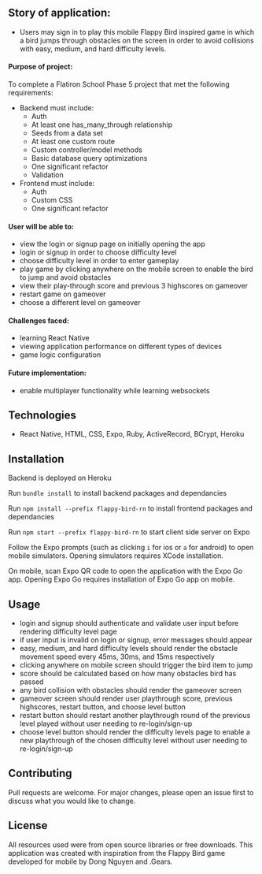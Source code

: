 ## Story of application:
- Users may sign in to play this mobile Flappy Bird inspired game in which a bird jumps through obstacles on the screen in order to avoid collisions with easy, medium, and hard difficulty levels.

#### Purpose of project:
To complete a Flatiron School Phase 5 project that met the following requirements:
- Backend must include:
    - Auth
    - At least one has_many_through relationship
    - Seeds from a data set
    - At least one custom route
    - Custom controller/model methods
    - Basic database query optimizations
    - One significant refactor
    - Validation
- Frontend must include:
    - Auth
    - Custom CSS
    - One significant refactor

#### User will be able to:
- view the login or signup page on initially opening the app
- login or signup in order to choose difficulty level
- choose difficulty level in order to enter gameplay
- play game by clicking anywhere on the mobile screen to enable the bird to jump and avoid obstacles
- view their play-through score and previous 3 highscores on gameover
- restart game on gameover
- choose a different level on gameover

#### Challenges faced:
- learning React Native
- viewing application performance on different types of devices
- game logic configuration

#### Future implementation:
- enable multiplayer functionality while learning websockets

## Technologies
- React Native, HTML, CSS, Expo, Ruby, ActiveRecord, BCrypt, Heroku

## Installation
Backend is deployed on Heroku

Run `bundle install` to install backend packages and dependancies

Run `npm install --prefix flappy-bird-rn` to install frontend packages and dependancies

Run `npm start --prefix flappy-bird-rn` to start client side server on Expo

Follow the Expo prompts (such as clicking `i` for ios or `a` for android) to open mobile simulators. Opening simulators requires XCode installation.

On mobile, scan Expo QR code to open the application with the Expo Go app. Opening Expo Go requires installation of Expo Go app on mobile.

## Usage
- login and signup should authenticate and validate user input before rendering difficulty level page
- if user input is invalid on login or signup, error messages should appear
- easy, medium, and hard difficulty levels should render the obstacle movement speed every 45ms, 30ms, and 15ms respectively
- clicking anywhere on mobile screen should trigger the bird item to jump
- score should be calculated based on how many obstacles bird has passed
- any bird collision with obstacles should render the gameover screen
- gameover screen should render user playthrough score, previous highscores, restart button, and choose level button
- restart button should restart another playthrough round of the previous level played without user needing to re-login/sign-up
- choose level button should render the difficulty levels page to enable a new playthrough of the chosen difficulty level without user needing to re-login/sign-up

## Contributing
Pull requests are welcome. For major changes, please open an issue first to discuss what you would like to change.

## License
All resources used were from open source libraries or free downloads. This application was created with inspiration from the Flappy Bird game developed for mobile by Dong Nguyen and .Gears.
